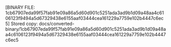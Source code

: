 [BINARY FILE: 1cb67907eda99f57fab91e09a86a5d60d901c5251ada3ad9b1d09a48aa4c6106123f9494a5d67329438e6155aaf03444cea161229a7759e102b4447c6ec5]
Stored copy: docs/converted-binary/1cb67907eda99f57fab91e09a86a5d60d901c5251ada3ad9b1d09a48aa4c6106123f9494a5d67329438e6155aaf03444cea161229a7759e102b4447c6ec5
